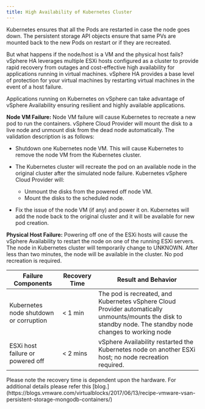 ```yaml
---
title: High Availability of Kubernetes Cluster
---
```


Kubernetes ensures that all the Pods are restarted in case the node goes down. The persistent storage API objects ensure that same PVs are mounted back to the new Pods on restart or if they are recreated. 

But what happens if the node/host is a VM and the physical host fails? vSphere HA  leverages multiple ESXi hosts configured as a cluster to provide rapid recovery from outages and cost-effective high availability for applications running in virtual machines. vSphere HA provides a base level of protection for your virtual machines by restarting virtual machines in the event of a host failure.
 
Applications running on Kubernetes on vSphere can take advantage of vSphere Availability ensuring resilient and highly available applications.
 
**Node VM Failure:**
Node VM failure will cause Kubernetes to recreate a new pod to run the containers. vSphere Cloud Provider will mount the disk to a live node and unmount disk from the dead node automatically. The validation description is as follows:
						
* Shutdown one Kubernetes node VM. This will cause Kubernetes to remove the node VM from the Kubernetes cluster.
* The Kubernetes cluster will recreate the pod on an available node in the original cluster after the simulated node failure. Kubernetes vSphere Cloud Provider will:

  - Unmount the disks from the powered off node VM.
  - Mount the disks to the scheduled node.
									
* Fix the issue of the node VM (if any) and power it on. Kubernetes will add the node back to the original cluster and it will be available for new pod creation. 
 
**Physical Host Failure:**
Powering off one of the ESXi hosts will cause the vSphere Availability to restart the node on one of the running ESXi servers. The node in Kubernetes cluster will temporarily change to UNKNOWN. After less than two minutes, the node will be available in the cluster. No pod recreation is required. 
 



<table class="table table-striped table-hover ">
  <thead>
    <tr>
      <th>Failure Components</th>
      <th>Recovery Time</th>
      <th>Result and Behavior</th>
    </tr>
  </thead>
  <tbody>
    <tr>
      <td>Kubernetes node shutdown or corruption</td>
      <td> < 1 min</td>
      <td>The pod is recreated, and Kubernetes vSphere Cloud Provider automatically unmounts/mounts the disk to standby node. The standby node changes to working node</td>
    </tr>
    <tr>
      <td>ESXi host failure or powered off</td>
      <td> < 2 mins</td>
      <td>vSphere Availability restarted the Kubernetes node on another ESXi host; no node recreation required.</td>
    </tr>
</tbody>
</table>
Please note the recovery time is dependent upon the hardware. For additional details please refer this [blog.](https://blogs.vmware.com/virtualblocks/2017/06/13/recipe-vmware-vsan-persistent-storage-mongodb-containers/)
 
 
 
